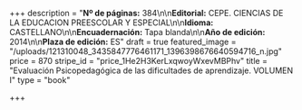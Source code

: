+++
description = "**Nº de páginas:** 384\n\n**Editorial:** CEPE. CIENCIAS DE LA EDUCACION PREESCOLAR Y ESPECIAL\n\n**Idioma:** CASTELLANO\n\n**Encuadernación:** Tapa blanda\n\n**Año de edición:** 2014\n\n**Plaza de edición:** ES"
draft = true
featured_image = "/uploads/121310048_3435847776461171_1396398676640594716_n.jpg"
price = 870
stripe_id = "price_1He2H3KerLxqwoyWxevMBPhv"
title = "Evaluación Psicopedagógica de las dificultades de aprendizaje.  VOLUMEN I"
type = "book"

+++
